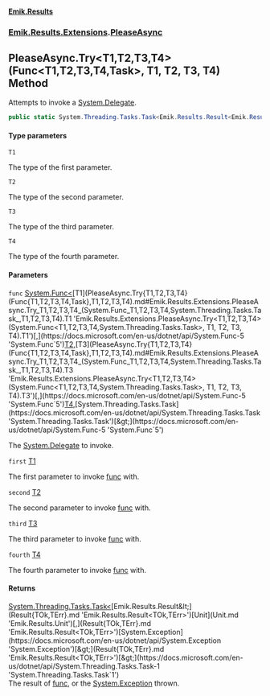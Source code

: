 #### [Emik.Results](index.md 'index')
### [Emik.Results.Extensions](Emik.Results.Extensions.md 'Emik.Results.Extensions').[PleaseAsync](PleaseAsync.md 'Emik.Results.Extensions.PleaseAsync')

## PleaseAsync.Try<T1,T2,T3,T4>(Func<T1,T2,T3,T4,Task>, T1, T2, T3, T4) Method

Attempts to invoke a [System.Delegate](https://docs.microsoft.com/en-us/dotnet/api/System.Delegate 'System.Delegate').

```csharp
public static System.Threading.Tasks.Task<Emik.Results.Result<Emik.Results.Unit,System.Exception>> Try<T1,T2,T3,T4>(System.Func<T1,T2,T3,T4,System.Threading.Tasks.Task> func, T1 first, T2 second, T3 third, T4 fourth);
```
#### Type parameters

<a name='Emik.Results.Extensions.PleaseAsync.Try_T1,T2,T3,T4_(System.Func_T1,T2,T3,T4,System.Threading.Tasks.Task_,T1,T2,T3,T4).T1'></a>

`T1`

The type of the first parameter.

<a name='Emik.Results.Extensions.PleaseAsync.Try_T1,T2,T3,T4_(System.Func_T1,T2,T3,T4,System.Threading.Tasks.Task_,T1,T2,T3,T4).T2'></a>

`T2`

The type of the second parameter.

<a name='Emik.Results.Extensions.PleaseAsync.Try_T1,T2,T3,T4_(System.Func_T1,T2,T3,T4,System.Threading.Tasks.Task_,T1,T2,T3,T4).T3'></a>

`T3`

The type of the third parameter.

<a name='Emik.Results.Extensions.PleaseAsync.Try_T1,T2,T3,T4_(System.Func_T1,T2,T3,T4,System.Threading.Tasks.Task_,T1,T2,T3,T4).T4'></a>

`T4`

The type of the fourth parameter.
#### Parameters

<a name='Emik.Results.Extensions.PleaseAsync.Try_T1,T2,T3,T4_(System.Func_T1,T2,T3,T4,System.Threading.Tasks.Task_,T1,T2,T3,T4).func'></a>

`func` [System.Func&lt;](https://docs.microsoft.com/en-us/dotnet/api/System.Func-5 'System.Func`5')[T1](PleaseAsync.Try{T1,T2,T3,T4}(Func{T1,T2,T3,T4,Task},T1,T2,T3,T4).md#Emik.Results.Extensions.PleaseAsync.Try_T1,T2,T3,T4_(System.Func_T1,T2,T3,T4,System.Threading.Tasks.Task_,T1,T2,T3,T4).T1 'Emik.Results.Extensions.PleaseAsync.Try<T1,T2,T3,T4>(System.Func<T1,T2,T3,T4,System.Threading.Tasks.Task>, T1, T2, T3, T4).T1')[,](https://docs.microsoft.com/en-us/dotnet/api/System.Func-5 'System.Func`5')[T2](PleaseAsync.Try{T1,T2,T3,T4}(Func{T1,T2,T3,T4,Task},T1,T2,T3,T4).md#Emik.Results.Extensions.PleaseAsync.Try_T1,T2,T3,T4_(System.Func_T1,T2,T3,T4,System.Threading.Tasks.Task_,T1,T2,T3,T4).T2 'Emik.Results.Extensions.PleaseAsync.Try<T1,T2,T3,T4>(System.Func<T1,T2,T3,T4,System.Threading.Tasks.Task>, T1, T2, T3, T4).T2')[,](https://docs.microsoft.com/en-us/dotnet/api/System.Func-5 'System.Func`5')[T3](PleaseAsync.Try{T1,T2,T3,T4}(Func{T1,T2,T3,T4,Task},T1,T2,T3,T4).md#Emik.Results.Extensions.PleaseAsync.Try_T1,T2,T3,T4_(System.Func_T1,T2,T3,T4,System.Threading.Tasks.Task_,T1,T2,T3,T4).T3 'Emik.Results.Extensions.PleaseAsync.Try<T1,T2,T3,T4>(System.Func<T1,T2,T3,T4,System.Threading.Tasks.Task>, T1, T2, T3, T4).T3')[,](https://docs.microsoft.com/en-us/dotnet/api/System.Func-5 'System.Func`5')[T4](PleaseAsync.Try{T1,T2,T3,T4}(Func{T1,T2,T3,T4,Task},T1,T2,T3,T4).md#Emik.Results.Extensions.PleaseAsync.Try_T1,T2,T3,T4_(System.Func_T1,T2,T3,T4,System.Threading.Tasks.Task_,T1,T2,T3,T4).T4 'Emik.Results.Extensions.PleaseAsync.Try<T1,T2,T3,T4>(System.Func<T1,T2,T3,T4,System.Threading.Tasks.Task>, T1, T2, T3, T4).T4')[,](https://docs.microsoft.com/en-us/dotnet/api/System.Func-5 'System.Func`5')[System.Threading.Tasks.Task](https://docs.microsoft.com/en-us/dotnet/api/System.Threading.Tasks.Task 'System.Threading.Tasks.Task')[&gt;](https://docs.microsoft.com/en-us/dotnet/api/System.Func-5 'System.Func`5')

The [System.Delegate](https://docs.microsoft.com/en-us/dotnet/api/System.Delegate 'System.Delegate') to invoke.

<a name='Emik.Results.Extensions.PleaseAsync.Try_T1,T2,T3,T4_(System.Func_T1,T2,T3,T4,System.Threading.Tasks.Task_,T1,T2,T3,T4).first'></a>

`first` [T1](PleaseAsync.Try{T1,T2,T3,T4}(Func{T1,T2,T3,T4,Task},T1,T2,T3,T4).md#Emik.Results.Extensions.PleaseAsync.Try_T1,T2,T3,T4_(System.Func_T1,T2,T3,T4,System.Threading.Tasks.Task_,T1,T2,T3,T4).T1 'Emik.Results.Extensions.PleaseAsync.Try<T1,T2,T3,T4>(System.Func<T1,T2,T3,T4,System.Threading.Tasks.Task>, T1, T2, T3, T4).T1')

The first parameter to invoke [func](PleaseAsync.Try{T1,T2,T3,T4}(Func{T1,T2,T3,T4,Task},T1,T2,T3,T4).md#Emik.Results.Extensions.PleaseAsync.Try_T1,T2,T3,T4_(System.Func_T1,T2,T3,T4,System.Threading.Tasks.Task_,T1,T2,T3,T4).func 'Emik.Results.Extensions.PleaseAsync.Try<T1,T2,T3,T4>(System.Func<T1,T2,T3,T4,System.Threading.Tasks.Task>, T1, T2, T3, T4).func') with.

<a name='Emik.Results.Extensions.PleaseAsync.Try_T1,T2,T3,T4_(System.Func_T1,T2,T3,T4,System.Threading.Tasks.Task_,T1,T2,T3,T4).second'></a>

`second` [T2](PleaseAsync.Try{T1,T2,T3,T4}(Func{T1,T2,T3,T4,Task},T1,T2,T3,T4).md#Emik.Results.Extensions.PleaseAsync.Try_T1,T2,T3,T4_(System.Func_T1,T2,T3,T4,System.Threading.Tasks.Task_,T1,T2,T3,T4).T2 'Emik.Results.Extensions.PleaseAsync.Try<T1,T2,T3,T4>(System.Func<T1,T2,T3,T4,System.Threading.Tasks.Task>, T1, T2, T3, T4).T2')

The second parameter to invoke [func](PleaseAsync.Try{T1,T2,T3,T4}(Func{T1,T2,T3,T4,Task},T1,T2,T3,T4).md#Emik.Results.Extensions.PleaseAsync.Try_T1,T2,T3,T4_(System.Func_T1,T2,T3,T4,System.Threading.Tasks.Task_,T1,T2,T3,T4).func 'Emik.Results.Extensions.PleaseAsync.Try<T1,T2,T3,T4>(System.Func<T1,T2,T3,T4,System.Threading.Tasks.Task>, T1, T2, T3, T4).func') with.

<a name='Emik.Results.Extensions.PleaseAsync.Try_T1,T2,T3,T4_(System.Func_T1,T2,T3,T4,System.Threading.Tasks.Task_,T1,T2,T3,T4).third'></a>

`third` [T3](PleaseAsync.Try{T1,T2,T3,T4}(Func{T1,T2,T3,T4,Task},T1,T2,T3,T4).md#Emik.Results.Extensions.PleaseAsync.Try_T1,T2,T3,T4_(System.Func_T1,T2,T3,T4,System.Threading.Tasks.Task_,T1,T2,T3,T4).T3 'Emik.Results.Extensions.PleaseAsync.Try<T1,T2,T3,T4>(System.Func<T1,T2,T3,T4,System.Threading.Tasks.Task>, T1, T2, T3, T4).T3')

The third parameter to invoke [func](PleaseAsync.Try{T1,T2,T3,T4}(Func{T1,T2,T3,T4,Task},T1,T2,T3,T4).md#Emik.Results.Extensions.PleaseAsync.Try_T1,T2,T3,T4_(System.Func_T1,T2,T3,T4,System.Threading.Tasks.Task_,T1,T2,T3,T4).func 'Emik.Results.Extensions.PleaseAsync.Try<T1,T2,T3,T4>(System.Func<T1,T2,T3,T4,System.Threading.Tasks.Task>, T1, T2, T3, T4).func') with.

<a name='Emik.Results.Extensions.PleaseAsync.Try_T1,T2,T3,T4_(System.Func_T1,T2,T3,T4,System.Threading.Tasks.Task_,T1,T2,T3,T4).fourth'></a>

`fourth` [T4](PleaseAsync.Try{T1,T2,T3,T4}(Func{T1,T2,T3,T4,Task},T1,T2,T3,T4).md#Emik.Results.Extensions.PleaseAsync.Try_T1,T2,T3,T4_(System.Func_T1,T2,T3,T4,System.Threading.Tasks.Task_,T1,T2,T3,T4).T4 'Emik.Results.Extensions.PleaseAsync.Try<T1,T2,T3,T4>(System.Func<T1,T2,T3,T4,System.Threading.Tasks.Task>, T1, T2, T3, T4).T4')

The fourth parameter to invoke [func](PleaseAsync.Try{T1,T2,T3,T4}(Func{T1,T2,T3,T4,Task},T1,T2,T3,T4).md#Emik.Results.Extensions.PleaseAsync.Try_T1,T2,T3,T4_(System.Func_T1,T2,T3,T4,System.Threading.Tasks.Task_,T1,T2,T3,T4).func 'Emik.Results.Extensions.PleaseAsync.Try<T1,T2,T3,T4>(System.Func<T1,T2,T3,T4,System.Threading.Tasks.Task>, T1, T2, T3, T4).func') with.

#### Returns
[System.Threading.Tasks.Task&lt;](https://docs.microsoft.com/en-us/dotnet/api/System.Threading.Tasks.Task-1 'System.Threading.Tasks.Task`1')[Emik.Results.Result&lt;](Result{TOk,TErr}.md 'Emik.Results.Result<TOk,TErr>')[Unit](Unit.md 'Emik.Results.Unit')[,](Result{TOk,TErr}.md 'Emik.Results.Result<TOk,TErr>')[System.Exception](https://docs.microsoft.com/en-us/dotnet/api/System.Exception 'System.Exception')[&gt;](Result{TOk,TErr}.md 'Emik.Results.Result<TOk,TErr>')[&gt;](https://docs.microsoft.com/en-us/dotnet/api/System.Threading.Tasks.Task-1 'System.Threading.Tasks.Task`1')  
The result of [func](PleaseAsync.Try{T1,T2,T3,T4}(Func{T1,T2,T3,T4,Task},T1,T2,T3,T4).md#Emik.Results.Extensions.PleaseAsync.Try_T1,T2,T3,T4_(System.Func_T1,T2,T3,T4,System.Threading.Tasks.Task_,T1,T2,T3,T4).func 'Emik.Results.Extensions.PleaseAsync.Try<T1,T2,T3,T4>(System.Func<T1,T2,T3,T4,System.Threading.Tasks.Task>, T1, T2, T3, T4).func'), or the [System.Exception](https://docs.microsoft.com/en-us/dotnet/api/System.Exception 'System.Exception') thrown.